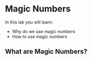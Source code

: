 # Magic Numbers

In this lab you will learn:

- Why do we use magic numbers
- How to use magic numbers

## What are Magic Numbers?


